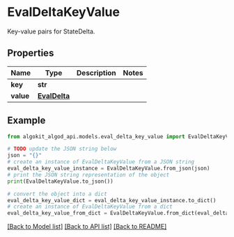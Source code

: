 # EvalDeltaKeyValue

Key-value pairs for StateDelta.

## Properties

Name | Type | Description | Notes
------------ | ------------- | ------------- | -------------
**key** | **str** |  | 
**value** | [**EvalDelta**](EvalDelta.md) |  | 

## Example

```python
from algokit_algod_api.models.eval_delta_key_value import EvalDeltaKeyValue

# TODO update the JSON string below
json = "{}"
# create an instance of EvalDeltaKeyValue from a JSON string
eval_delta_key_value_instance = EvalDeltaKeyValue.from_json(json)
# print the JSON string representation of the object
print(EvalDeltaKeyValue.to_json())

# convert the object into a dict
eval_delta_key_value_dict = eval_delta_key_value_instance.to_dict()
# create an instance of EvalDeltaKeyValue from a dict
eval_delta_key_value_from_dict = EvalDeltaKeyValue.from_dict(eval_delta_key_value_dict)
```
[[Back to Model list]](../README.md#documentation-for-models) [[Back to API list]](../README.md#documentation-for-api-endpoints) [[Back to README]](../README.md)


